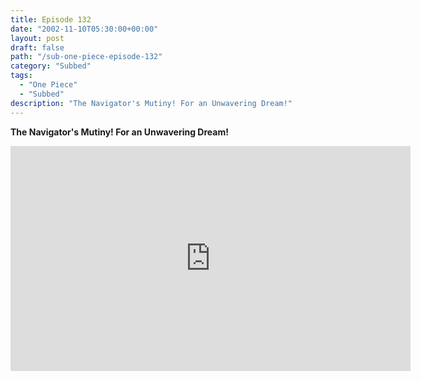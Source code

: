 ```yaml
---
title: Episode 132
date: "2002-11-10T05:30:00+00:00"
layout: post
draft: false
path: "/sub-one-piece-episode-132"
category: "Subbed"
tags:
  - "One Piece"
  - "Subbed"
description: "The Navigator's Mutiny! For an Unwavering Dream!"
---
```


**The Navigator's Mutiny! For an Unwavering Dream!**

<iframe width="640" height="360" src="https://www.rapidvideo.com/e/FXQDYKMSUA" frameborder="0" marginwidth=0 marginheight=0 scrolling=no allowfullscreen></iframe>

